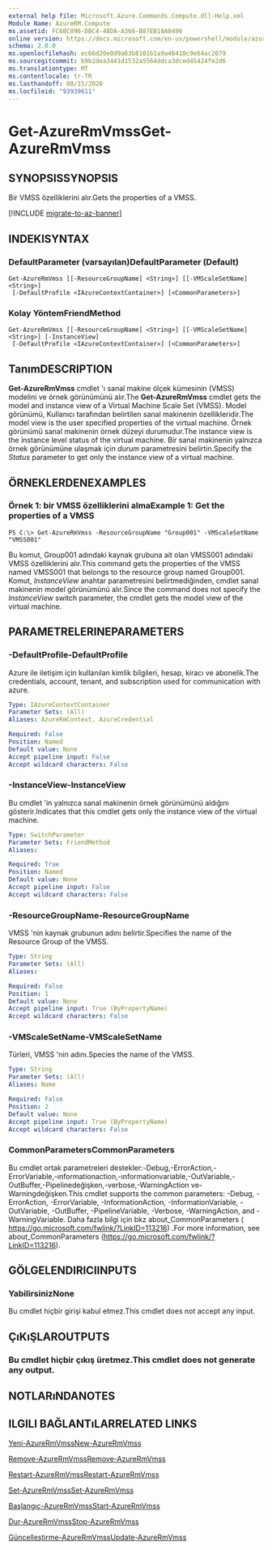 ```yaml
---
external help file: Microsoft.Azure.Commands.Compute.dll-Help.xml
Module Name: AzureRM.Compute
ms.assetid: FC6BC096-DBC4-48DA-A366-B87EB18A0496
online version: https://docs.microsoft.com/en-us/powershell/module/azurerm.compute/get-azurermvmss
schema: 2.0.0
ms.openlocfilehash: ec66d20e0d9a63b8101b1a9a46410c9e64ac2079
ms.sourcegitcommit: b9b2dea3441d1532a5564ddca3dced45424fe2d6
ms.translationtype: MT
ms.contentlocale: tr-TR
ms.lasthandoff: 08/15/2020
ms.locfileid: "93939611"
---
```

# <span data-ttu-id="55e59-101">Get-AzureRmVmss</span><span class="sxs-lookup"><span data-stu-id="55e59-101">Get-AzureRmVmss</span></span>

## <span data-ttu-id="55e59-102">SYNOPSIS</span><span class="sxs-lookup"><span data-stu-id="55e59-102">SYNOPSIS</span></span>
<span data-ttu-id="55e59-103">Bir VMSS özelliklerini alır.</span><span class="sxs-lookup"><span data-stu-id="55e59-103">Gets the properties of a VMSS.</span></span>

[!INCLUDE [migrate-to-az-banner](../../includes/migrate-to-az-banner.md)]

## <span data-ttu-id="55e59-104">INDEKI</span><span class="sxs-lookup"><span data-stu-id="55e59-104">SYNTAX</span></span>

### <span data-ttu-id="55e59-105">DefaultParameter (varsayılan)</span><span class="sxs-lookup"><span data-stu-id="55e59-105">DefaultParameter (Default)</span></span>
```
Get-AzureRmVmss [[-ResourceGroupName] <String>] [[-VMScaleSetName] <String>]
 [-DefaultProfile <IAzureContextContainer>] [<CommonParameters>]
```

### <span data-ttu-id="55e59-106">Kolay Yöntem</span><span class="sxs-lookup"><span data-stu-id="55e59-106">FriendMethod</span></span>
```
Get-AzureRmVmss [[-ResourceGroupName] <String>] [[-VMScaleSetName] <String>] [-InstanceView]
 [-DefaultProfile <IAzureContextContainer>] [<CommonParameters>]
```

## <span data-ttu-id="55e59-107">Tanım</span><span class="sxs-lookup"><span data-stu-id="55e59-107">DESCRIPTION</span></span>
<span data-ttu-id="55e59-108">**Get-AzureRmVmss** cmdlet 'ı sanal makine ölçek kümesinin (VMSS) modelini ve örnek görünümünü alır.</span><span class="sxs-lookup"><span data-stu-id="55e59-108">The **Get-AzureRmVmss** cmdlet gets the model and instance view of a Virtual Machine Scale Set (VMSS).</span></span>
<span data-ttu-id="55e59-109">Model görünümü, Kullanıcı tarafından belirtilen sanal makinenin özellikleridir.</span><span class="sxs-lookup"><span data-stu-id="55e59-109">The model view is the user specified properties of the virtual machine.</span></span>
<span data-ttu-id="55e59-110">Örnek görünümü sanal makinenin örnek düzeyi durumudur.</span><span class="sxs-lookup"><span data-stu-id="55e59-110">The instance view is the instance level status of the virtual machine.</span></span>
<span data-ttu-id="55e59-111">Bir sanal makinenin yalnızca örnek görünümüne ulaşmak için *durum* parametresini belirtin.</span><span class="sxs-lookup"><span data-stu-id="55e59-111">Specify the *Status* parameter to get only the instance view of a virtual machine.</span></span>

## <span data-ttu-id="55e59-112">ÖRNEKLERDEN</span><span class="sxs-lookup"><span data-stu-id="55e59-112">EXAMPLES</span></span>

### <span data-ttu-id="55e59-113">Örnek 1: bir VMSS özelliklerini alma</span><span class="sxs-lookup"><span data-stu-id="55e59-113">Example 1: Get the properties of a VMSS</span></span>
```
PS C:\> Get-AzureRmVmss -ResourceGroupName "Group001" -VMScaleSetName "VMSS001"
```

<span data-ttu-id="55e59-114">Bu komut, Group001 adındaki kaynak grubuna ait olan VMSS001 adındaki VMSS özelliklerini alır.</span><span class="sxs-lookup"><span data-stu-id="55e59-114">This command gets the properties of the VMSS named VMSS001 that belongs to the resource group named Group001.</span></span>
<span data-ttu-id="55e59-115">Komut, *InstanceView* anahtar parametresini belirtmediğinden, cmdlet sanal makinenin model görünümünü alır.</span><span class="sxs-lookup"><span data-stu-id="55e59-115">Since the command does not specify the *InstanceView* switch parameter, the cmdlet gets the model view of the virtual machine.</span></span>

## <span data-ttu-id="55e59-116">PARAMETRELERINE</span><span class="sxs-lookup"><span data-stu-id="55e59-116">PARAMETERS</span></span>

### <span data-ttu-id="55e59-117">-DefaultProfile</span><span class="sxs-lookup"><span data-stu-id="55e59-117">-DefaultProfile</span></span>
<span data-ttu-id="55e59-118">Azure ile iletişim için kullanılan kimlik bilgileri, hesap, kiracı ve abonelik.</span><span class="sxs-lookup"><span data-stu-id="55e59-118">The credentials, account, tenant, and subscription used for communication with azure.</span></span>

```yaml
Type: IAzureContextContainer
Parameter Sets: (All)
Aliases: AzureRmContext, AzureCredential

Required: False
Position: Named
Default value: None
Accept pipeline input: False
Accept wildcard characters: False
```

### <span data-ttu-id="55e59-119">-InstanceView</span><span class="sxs-lookup"><span data-stu-id="55e59-119">-InstanceView</span></span>
<span data-ttu-id="55e59-120">Bu cmdlet 'in yalnızca sanal makinenin örnek görünümünü aldığını gösterir.</span><span class="sxs-lookup"><span data-stu-id="55e59-120">Indicates that this cmdlet gets only the instance view of the virtual machine.</span></span>

```yaml
Type: SwitchParameter
Parameter Sets: FriendMethod
Aliases: 

Required: True
Position: Named
Default value: None
Accept pipeline input: False
Accept wildcard characters: False
```

### <span data-ttu-id="55e59-121">-ResourceGroupName</span><span class="sxs-lookup"><span data-stu-id="55e59-121">-ResourceGroupName</span></span>
<span data-ttu-id="55e59-122">VMSS 'nin kaynak grubunun adını belirtir.</span><span class="sxs-lookup"><span data-stu-id="55e59-122">Specifies the name of the Resource Group of the VMSS.</span></span>

```yaml
Type: String
Parameter Sets: (All)
Aliases: 

Required: False
Position: 1
Default value: None
Accept pipeline input: True (ByPropertyName)
Accept wildcard characters: False
```

### <span data-ttu-id="55e59-123">-VMScaleSetName</span><span class="sxs-lookup"><span data-stu-id="55e59-123">-VMScaleSetName</span></span>
<span data-ttu-id="55e59-124">Türleri, VMSS 'nin adını.</span><span class="sxs-lookup"><span data-stu-id="55e59-124">Species the name of the VMSS.</span></span>

```yaml
Type: String
Parameter Sets: (All)
Aliases: Name

Required: False
Position: 2
Default value: None
Accept pipeline input: True (ByPropertyName)
Accept wildcard characters: False
```

### <span data-ttu-id="55e59-125">CommonParameters</span><span class="sxs-lookup"><span data-stu-id="55e59-125">CommonParameters</span></span>
<span data-ttu-id="55e59-126">Bu cmdlet ortak parametreleri destekler:-Debug,-ErrorAction,-ErrorVariable,-ınformationaction,-ınformationvariable,-OutVariable,-OutBuffer,-Pipelinedeğişken,-verbose,-WarningAction ve-Warningdeğişken.</span><span class="sxs-lookup"><span data-stu-id="55e59-126">This cmdlet supports the common parameters: -Debug, -ErrorAction, -ErrorVariable, -InformationAction, -InformationVariable, -OutVariable, -OutBuffer, -PipelineVariable, -Verbose, -WarningAction, and -WarningVariable.</span></span> <span data-ttu-id="55e59-127">Daha fazla bilgi için bkz about_CommonParameters ( https://go.microsoft.com/fwlink/?LinkID=113216) .</span><span class="sxs-lookup"><span data-stu-id="55e59-127">For more information, see about_CommonParameters (https://go.microsoft.com/fwlink/?LinkID=113216).</span></span>

## <span data-ttu-id="55e59-128">GÖLGELENDIRICI</span><span class="sxs-lookup"><span data-stu-id="55e59-128">INPUTS</span></span>

### <span data-ttu-id="55e59-129">Yabilirsiniz</span><span class="sxs-lookup"><span data-stu-id="55e59-129">None</span></span>
<span data-ttu-id="55e59-130">Bu cmdlet hiçbir girişi kabul etmez.</span><span class="sxs-lookup"><span data-stu-id="55e59-130">This cmdlet does not accept any input.</span></span>

## <span data-ttu-id="55e59-131">ÇıKıŞLAR</span><span class="sxs-lookup"><span data-stu-id="55e59-131">OUTPUTS</span></span>

### <span data-ttu-id="55e59-132">Bu cmdlet hiçbir çıkış üretmez.</span><span class="sxs-lookup"><span data-stu-id="55e59-132">This cmdlet does not generate any output.</span></span>

## <span data-ttu-id="55e59-133">NOTLARıNDA</span><span class="sxs-lookup"><span data-stu-id="55e59-133">NOTES</span></span>

## <span data-ttu-id="55e59-134">ILGILI BAĞLANTıLAR</span><span class="sxs-lookup"><span data-stu-id="55e59-134">RELATED LINKS</span></span>

[<span data-ttu-id="55e59-135">Yeni-AzureRmVmss</span><span class="sxs-lookup"><span data-stu-id="55e59-135">New-AzureRmVmss</span></span>](./New-AzureRmVmss.md)

[<span data-ttu-id="55e59-136">Remove-AzureRmVmss</span><span class="sxs-lookup"><span data-stu-id="55e59-136">Remove-AzureRmVmss</span></span>](./Remove-AzureRmVmss.md)

[<span data-ttu-id="55e59-137">Restart-AzureRmVmss</span><span class="sxs-lookup"><span data-stu-id="55e59-137">Restart-AzureRmVmss</span></span>](./Restart-AzureRmVmss.md)

[<span data-ttu-id="55e59-138">Set-AzureRmVmss</span><span class="sxs-lookup"><span data-stu-id="55e59-138">Set-AzureRmVmss</span></span>](./Set-AzureRmVmss.md)

[<span data-ttu-id="55e59-139">Başlangıç-AzureRmVmss</span><span class="sxs-lookup"><span data-stu-id="55e59-139">Start-AzureRmVmss</span></span>](./Start-AzureRmVmss.md)

[<span data-ttu-id="55e59-140">Dur-AzureRmVmss</span><span class="sxs-lookup"><span data-stu-id="55e59-140">Stop-AzureRmVmss</span></span>](./Stop-AzureRmVmss.md)

[<span data-ttu-id="55e59-141">Güncelleştirme-AzureRmVmss</span><span class="sxs-lookup"><span data-stu-id="55e59-141">Update-AzureRmVmss</span></span>](./Update-AzureRmVmss.md)


